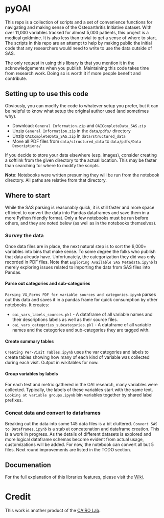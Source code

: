 # pyOAI

This repo is a collection of scripts and a set of convenience functions for navigating and making sense of the
Osteoarthritis Initiative dataset. With over 11,000 variables tracked for almost 5,000 patients, this project
is a medical goldmine. It is also less than trivial to get a sense of where to start. The scripts in this repo
are an attempt to help by making public the initial code that any researchers would need to write to use the 
data outside of SAS.

The only request in using this library is that you mention it in the acknowledgements when you publish. Maintaining
this code takes time from research work. Doing so is worth it if more people benefit and contribute. 

## Setting up to use this code

Obviously, you can modify the code to whatever setup you prefer, but it can be helpful to know what setup the original
author used (and sometimes why). 

* Download: `General Information.zip` and `OAICompleteData_SAS.zip`
* Unzip `General Information.zip` in the `data/pdfs/` directory
* Unzip `OAICompleteData_SAS.zip` in `data/structured_data`
* Move all PDF files from `data/structured_data` to `data/pdfs/Data Descriptions/`

If you decide to store your data elsewhere (esp. images), consider creating a softlink from the given
directory to the actual location. This may be faster than searching for where to modify the scripts.

**Note:** Notebooks were written presuming they will be run from the notebook directory. All paths are relative from that 
directory.

## Where to start
While the SAS parsing is reasonably quick, it is still faster and more space efficient to convert the data into
Pandas dataframes and save them in a more Python friendly format. Only a few notebooks must be run before others,
and they are noted below (as well as in the notebooks themselves). 


### Survey the data
Once data files are in place, the next natural step is to sort the 9,000+ variables into bins that make sense. To some
degree the folks who publish that data already have. Unfortunately, the categorization they did was only recorded
in PDF files. Note that `Exploring Available SAS Metadata.ipynb` is merely exploring issues related to importing the
data from SAS files into Pandas.

#### Parse out categories and sub-categories

`Parsing VG_Forms PDF for variable sources and categories.ipynb` parses out this data and saves it in a pandas frame
for quick consumption by other notebooks. It creates:
* `oai_vars_labels_sources.pkl` - A dataframe of all variable names and their descriptions labels as well as
  their source files.
* `oai_vars_categories_subcategories.pkl` - A dataframe of all variable names and the categories and sub-categories
  they are tagged with.

#### Create summary tables

`Creating Per-Visit Tables.ipynb` uses the var categories and labels to create tables showing how many of each kind of
variable was collected during each visit. Output in wikitables for now.

#### Group variables by labels
For each test and metric gathered in the OAI research, many variables were collected.  Typically, the labels of these
variables start with the same text. `Looking at variable groups.ipynb` bin variables together by shared label 
prefixes.

### Concat data and convert to dataframes

Breaking out the data into some 145 data files is a bit cluttered. `Convert SAS to Dataframes.ipynb` is a
stab at concatenation and dataframe creation. This is a work in progress. As the details of different datasets
is explored and more logical dataframe schemas become evident from actual usage, customizations will be added.
For now, the notebook can convert all but 5 files. Next round improvements are listed in the TODO section.

## Documenation

For the full explanation of this libraries features, please visit the [Wiki](https://github.com/cairo-lab/pyOAI/wiki).

# Credit
This work is another product of the [CAIRO Lab](https://ciaro-lab.org).

